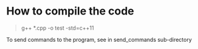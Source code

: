 # How to compile the code 

> g++ *.cpp -o test -std=c++11

To send commands to the program, see in send_commands sub-directory
